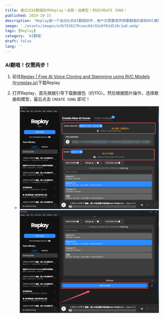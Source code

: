 ```yaml
---
title: 傻瓜式AI翻唱软件Replay！选歌！选模型！然后CREATE SONG！
published: 2024-10-15
description: 'Replay是一个自动化的AI翻唱软件，用户仅需要提供想要翻唱的歌和RVC模型，Replay会自动进行人声分离，并生成AI翻唱音频，对于新手来说十分友好'
image: './assets/images/e3b7630170caac0dc92e9f62d510c1a8.webp'
tags: [Replay]
category: 'AI翻唱'
draft: false 
lang: ''
---
```


### AI翻唱！仅需两步！

1. 前往[Replay | Free AI Voice Cloning and Stemming using RVC Models (tryreplay.io)](https://www.tryreplay.io/)下载Replay

2. 打开Replay，首先根据引导下载数据包（约11G）。然后根据图片操作，选择歌曲和模型，最后点击 `CREATE SONG` 即可！
   
   - ![](assets/images/2024-10-15-16-39-49-image.webp)![](assets/images/2024-10-15-16-40-07-image.webp)
